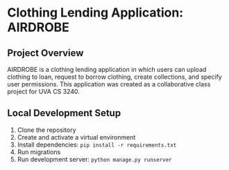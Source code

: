 # Clothing Lending Application: AIRDROBE
## Project Overview
AIRDROBE is a clothing lending application in which users can upload clothing to loan, request to borrow clothing, create collections, and specify user permissions. This application was created as a collaborative class project for UVA CS 3240.
## Local Development Setup
1. Clone the repository
2. Create and activate a virtual environment
3. Install dependencies:
`pip install -r requirements.txt`
4. Run migrations
5. Run development server:
`python manage.py runserver`

